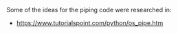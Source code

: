Some of the ideas for the piping code were researched in:
* https://www.tutorialspoint.com/python/os_pipe.htm